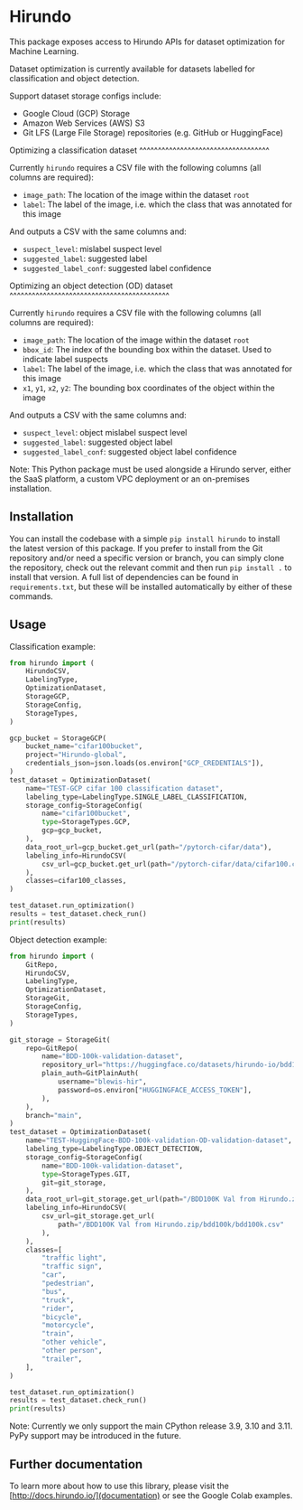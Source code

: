 # Hirundo

This package exposes access to Hirundo APIs for dataset optimization for Machine Learning.

Dataset optimization is currently available for datasets labelled for classification and object detection.


Support dataset storage configs include:
   - Google Cloud (GCP) Storage
   - Amazon Web Services (AWS) S3
   - Git LFS (Large File Storage) repositories (e.g. GitHub or HuggingFace)

Optimizing a classification dataset
^^^^^^^^^^^^^^^^^^^^^^^^^^^^^^^^^^^

Currently ``hirundo`` requires a CSV file with the following columns (all columns are required):
   - ``image_path``: The location of the image within the dataset ``root``
   - ``label``: The label of the image, i.e. which the class that was annotated for this image

And outputs a CSV with the same columns and:
   - ``suspect_level``: mislabel suspect level
   - ``suggested_label``: suggested label
   - ``suggested_label_conf``: suggested label confidence

Optimizing an object detection (OD) dataset
^^^^^^^^^^^^^^^^^^^^^^^^^^^^^^^^^^^^^^^^^^^

Currently ``hirundo`` requires a CSV file with the following columns (all columns are required):
   - ``image_path``: The location of the image within the dataset ``root``
   - ``bbox_id``: The index of the bounding box within the dataset. Used to indicate label suspects
   - ``label``: The label of the image, i.e. which the class that was annotated for this image
   - ``x1``, ``y1``, ``x2``, ``y2``: The bounding box coordinates of the object within the image

And outputs a CSV with the same columns and:
   - ``suspect_level``: object mislabel suspect level
   - ``suggested_label``: suggested object label
   - ``suggested_label_conf``: suggested object label confidence

Note: This Python package must be used alongside a Hirundo server, either the SaaS platform, a custom VPC deployment or an on-premises installation.


## Installation

You can install the codebase with a simple `pip install hirundo` to install the latest version of this package. If you prefer to install from the Git repository and/or need a specific version or branch, you can simply clone the repository, check out the relevant commit and then run `pip install .` to install that version. A full list of dependencies can be found in `requirements.txt`, but these will be installed automatically by either of these commands.

## Usage

Classification example:
```python
from hirundo import (
    HirundoCSV,
    LabelingType,
    OptimizationDataset,
    StorageGCP,
    StorageConfig,
    StorageTypes,
)

gcp_bucket = StorageGCP(
    bucket_name="cifar100bucket",
    project="Hirundo-global",
    credentials_json=json.loads(os.environ["GCP_CREDENTIALS"]),
)
test_dataset = OptimizationDataset(
    name="TEST-GCP cifar 100 classification dataset",
    labeling_type=LabelingType.SINGLE_LABEL_CLASSIFICATION,
    storage_config=StorageConfig(
        name="cifar100bucket",
        type=StorageTypes.GCP,
        gcp=gcp_bucket,
    ),
    data_root_url=gcp_bucket.get_url(path="/pytorch-cifar/data"),
    labeling_info=HirundoCSV(
        csv_url=gcp_bucket.get_url(path="/pytorch-cifar/data/cifar100.csv"),
    ),
    classes=cifar100_classes,
)

test_dataset.run_optimization()
results = test_dataset.check_run()
print(results)
```


Object detection example:

```python
from hirundo import (
    GitRepo,
    HirundoCSV,
    LabelingType,
    OptimizationDataset,
    StorageGit,
    StorageConfig,
    StorageTypes,
)

git_storage = StorageGit(
    repo=GitRepo(
        name="BDD-100k-validation-dataset",
        repository_url="https://huggingface.co/datasets/hirundo-io/bdd100k-validation-only.git",
        plain_auth=GitPlainAuth(
            username="blewis-hir",
            password=os.environ["HUGGINGFACE_ACCESS_TOKEN"],
        ),
    ),
    branch="main",
)
test_dataset = OptimizationDataset(
    name="TEST-HuggingFace-BDD-100k-validation-OD-validation-dataset",
    labeling_type=LabelingType.OBJECT_DETECTION,
    storage_config=StorageConfig(
        name="BDD-100k-validation-dataset",
        type=StorageTypes.GIT,
        git=git_storage,
    ),
    data_root_url=git_storage.get_url(path="/BDD100K Val from Hirundo.zip/bdd100k"),
    labeling_info=HirundoCSV(
        csv_url=git_storage.get_url(
            path="/BDD100K Val from Hirundo.zip/bdd100k/bdd100k.csv"
        ),
    ),
    classes=[
        "traffic light",
        "traffic sign",
        "car",
        "pedestrian",
        "bus",
        "truck",
        "rider",
        "bicycle",
        "motorcycle",
        "train",
        "other vehicle",
        "other person",
        "trailer",
    ],
)

test_dataset.run_optimization()
results = test_dataset.check_run()
print(results)
```

Note: Currently we only support the main CPython release 3.9, 3.10 and 3.11. PyPy support may be introduced in the future.

## Further documentation

To learn more about how to use this library, please visit the [http://docs.hirundo.io/](documentation) or see the Google Colab examples.
